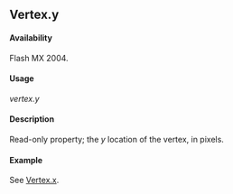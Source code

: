 ## Vertex.y

#### Availability

Flash MX 2004.

#### Usage

*vertex.y*

#### Description

Read-only property; the *y* location of the vertex, in pixels.

#### Example

See [Vertex.x](../Vertex_object/Vertex2.md).
